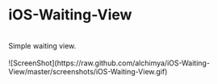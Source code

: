 # iOS-Waiting-View
<br/>
Simple waiting view.
<br/>
<br/>
![ScreenShot](https://raw.github.com/alchimya/iOS-Waiting-View/master/screenshots/iOS-Waiting-View.gif)

